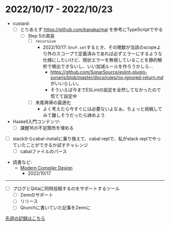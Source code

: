 # 2022/10/17 - 2022/10/23

- custard:
    - [ ] とりあえず <https://github.com/kanaka/mal> を参考にTypeScriptでやる
        - [ ] Step 5の実装
            - [ ] `recursive`
                - 2022/10/17: `EnvF.set`するとき、その関数が当該のscopeより外のスコープで定義済みであれば必ずエラーにするような仕様にしたいけど、現状エラーを無視していることを静的解析で検出できないし、いい加減ルールを作ろうかしら...
                    - <https://github.com/SonarSource/eslint-plugin-sonarjs/blob/master/docs/rules/no-ignored-return.md> がいいらしい。
                    - そういえば今までESLintの設定を全然してなかったので慌てて設定中
            - [ ] 末尾再帰の最適化
                - よく考えたら今すぐには必要ないよなぁ。ちょっと挑戦してみて難しそうだったら諦めよう
- Haskell入門コンテンツ:
    - [ ] 課題16の不足箇所を埋める
- [ ] stackからcabal-installに乗り換えて、cabal replで、私がstack replでやっていたことができるか試すチャレンジ
    - [ ] cabalファイルのパース
- 読書など:
    - [Modern Compiler Design](https://www.springer.com/jp/book/9781461446989)
        - 2022/10/17

------

- [ ] ブログとQiitaに同時投稿するのをサポートするツール
    - [ ] Zennのサポート
    - [ ] リリース
    - [ ] Qrunchに書いていた記事をZennに

[先週の記録はこちら](https://github.com/igrep/daily-commits/blob/923f8b6fba585a2d910d61254248da69d2d29ed0/yesterday.md)
